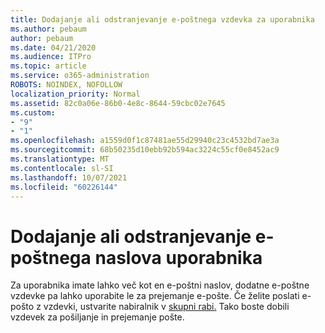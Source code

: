 ```yaml
---
title: Dodajanje ali odstranjevanje e-poštnega vzdevka za uporabnika
ms.author: pebaum
author: pebaum
ms.date: 04/21/2020
ms.audience: ITPro
ms.topic: article
ms.service: o365-administration
ROBOTS: NOINDEX, NOFOLLOW
localization_priority: Normal
ms.assetid: 82c0a06e-86b0-4e8c-8644-59cbc02e7645
ms.custom:
- "9"
- "1"
ms.openlocfilehash: a1559d0f1c87481ae55d29940c23c4532bd7ae3a
ms.sourcegitcommit: 68b50235d10ebb92b594ac3224c55cf0e8452ac9
ms.translationtype: MT
ms.contentlocale: sl-SI
ms.lasthandoff: 10/07/2021
ms.locfileid: "60226144"
---
```

# <a name="add-or-remove-an-email-address-for-a-user"></a>Dodajanje ali odstranjevanje e-poštnega naslova uporabnika

Za uporabnika imate lahko več kot en  e-poštni naslov, dodatne e-poštne vzdevke pa lahko uporabite le za prejemanje e-pošte. Če želite poslati e-pošto z vzdevki, ustvarite nabiralnik v [skupni rabi.](https://docs.microsoft.com/microsoft-365/admin/email/create-a-shared-mailbox) Tako boste dobili vzdevek za pošiljanje in prejemanje pošte.
  